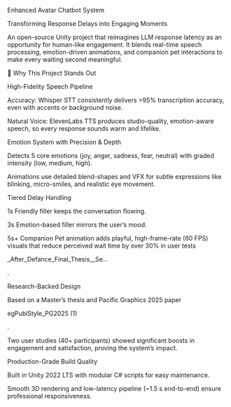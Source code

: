 Enhanced Avatar Chatbot System

Transforming Response Delays into Engaging Moments

An open-source Unity project that reimagines LLM response latency as an opportunity for human-like engagement.
It blends real-time speech processing, emotion-driven animations, and companion pet interactions to make every waiting second meaningful.

🌟 Why This Project Stands Out

High-Fidelity Speech Pipeline

Accuracy: Whisper STT consistently delivers >95% transcription accuracy, even with accents or background noise.

Natural Voice: ElevenLabs TTS produces studio-quality, emotion-aware speech, so every response sounds warm and lifelike.

Emotion System with Precision & Depth

Detects 5 core emotions (joy, anger, sadness, fear, neutral) with graded intensity (low, medium, high).

Animations use detailed blend-shapes and VFX for subtle expressions like blinking, micro-smiles, and realistic eye movement.

Tiered Delay Handling

1s Friendly filler keeps the conversation flowing.

3s Emotion-based filler mirrors the user’s mood.

5s+ Companion Pet animation adds playful, high-frame-rate (60 FPS) visuals that reduce perceived wait time by over 30% in user tests

_After_Defance_Final_Thesis__Se…

.

Research-Backed Design

Based on a Master’s thesis and Pacific Graphics 2025 paper

egPublStyle_PG2025 (1)

.

Two user studies (40+ participants) showed significant boosts in engagement and satisfaction, proving the system’s impact.

Production-Grade Build Quality

Built in Unity 2022 LTS with modular C# scripts for easy maintenance.

Smooth 3D rendering and low-latency pipeline (~1.5 s end-to-end) ensure professional responsiveness.
